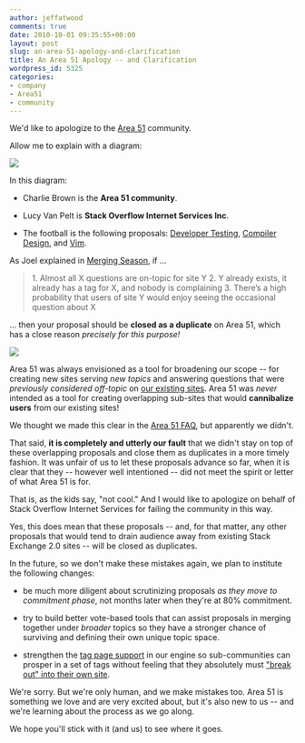 ```yaml
---
author: jeffatwood
comments: true
date: 2010-10-01 09:35:55+00:00
layout: post
slug: an-area-51-apology-and-clarification
title: An Area 51 Apology -- and Clarification
wordpress_id: 5325
categories:
- company
- Area51
- community
---
```


We'd like to apologize to the [Area 51](http://area51.stackexchange.com) community. 

Allow me to explain with a diagram:

[![](http://blog.stackoverflow.com/wp-content/uploads/charlie-brown-lucy-football.png)](http://peanuts.com/)

In this diagram:





  * Charlie Brown is the **Area 51 community**.

  * Lucy Van Pelt is **Stack Overflow Internet Services Inc**.

  * The football is the following proposals: [Developer Testing](http://area51.stackexchange.com/proposals/8494/developer-testing-unit-testing-and-more), [Compiler Design](http://area51.stackexchange.com/proposals/7848/compiler-design), and [Vim](http://area51.stackexchange.com/proposals/14187/vi-vim-and-vixens).


As Joel explained in [Merging Season](http://blog.stackoverflow.com/2010/09/merging-season/), if ...



<blockquote>
1. Almost all X questions are on-topic for site Y
2. Y already exists, it already has a tag for X, and nobody is complaining
3. There’s a high probability that users of site Y would enjoy seeing the occasional question about X
</blockquote>



... then your proposal should be **closed as a duplicate** on Area 51, which has a close reason _precisely for this purpose!_

![](/blog/images/wordpress/area-51-close-duplicate1.png)

Area 51 was always envisioned as a tool for broadening our scope -- for creating new sites serving _new topics_ and answering questions that were _previously considered off-topic_ on [our existing sites](http://stackexchange.com/sites). Area 51 was _never_ intended as a tool for creating overlapping sub-sites that would **cannibalize users** from our existing sites!

We thought we made this clear in the [Area 51 FAQ](http://area51.stackexchange.com/faq), but apparently we didn't.

That said, **it is completely and utterly our fault** that we didn't stay on top of these overlapping proposals and close them as duplicates in a more timely fashion. It was unfair of us to let these proposals advance so far, when it is clear that they -- however well intentioned -- did not meet the spirit or letter of what Area 51 is for.

That is, as the kids say, "not cool." And I would like to apologize on behalf of Stack Overflow Internet Services for failing the community in this way.

Yes, this does mean that these proposals -- and, for that matter, any other proposals that would tend to drain audience away from existing Stack Exchange 2.0 sites -- will be closed as duplicates.

In the future, so we don't make these mistakes again, we plan to institute the following changes:





  * be much more diligent about scrutinizing proposals _as they move to commitment phase_, not months later when they're at 80% commitment.

  * try to build better vote-based tools that can assist proposals in merging together under _broader_ topics so they have a stronger chance of surviving and defining their own unique topic space.

  * strengthen the [tag page support](http://blog.stackoverflow.com/2010/08/new-tag-info-pages/) in our engine so sub-communities can prosper in a set of tags without feeling that they absolutely must ["break out" into their own site](http://blog.stackoverflow.com/2010/09/factionalism-site-or-tag/).


We're sorry. But we're only human, and we make mistakes too. Area 51 is something we love and are very excited about, but it's also new to us -- and we're learning about the process as we go along.

We hope you'll stick with it (and us) to see where it goes.

